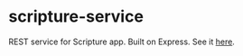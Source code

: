 # scripture-service

REST service for Scripture app. Built on Express. See it [here](https://ishero.dev/scripture/).